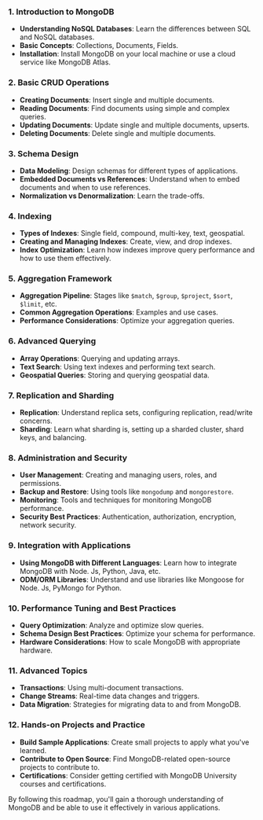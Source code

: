 ### 1. **Introduction to MongoDB**
   - **Understanding NoSQL Databases**: Learn the differences between SQL and NoSQL databases.
   - **Basic Concepts**: Collections, Documents, Fields.
   - **Installation**: Install MongoDB on your local machine or use a cloud service like MongoDB Atlas.

### 2. **Basic CRUD Operations**
   - **Creating Documents**: Insert single and multiple documents.
   - **Reading Documents**: Find documents using simple and complex queries.
   - **Updating Documents**: Update single and multiple documents, upserts.
   - **Deleting Documents**: Delete single and multiple documents.

### 3. **Schema Design**
   - **Data Modeling**: Design schemas for different types of applications.
   - **Embedded Documents vs References**: Understand when to embed documents and when to use references.
   - **Normalization vs Denormalization**: Learn the trade-offs.

### 4. **Indexing**
   - **Types of Indexes**: Single field, compound, multi-key, text, geospatial.
   - **Creating and Managing Indexes**: Create, view, and drop indexes.
   - **Index Optimization**: Learn how indexes improve query performance and how to use them effectively.

### 5. **Aggregation Framework**
   - **Aggregation Pipeline**: Stages like `$match`, `$group`, `$project`, `$sort`, `$limit`, etc.
   - **Common Aggregation Operations**: Examples and use cases.
   - **Performance Considerations**: Optimize your aggregation queries.

### 6. **Advanced Querying**
   - **Array Operations**: Querying and updating arrays.
   - **Text Search**: Using text indexes and performing text search.
   - **Geospatial Queries**: Storing and querying geospatial data.

### 7. **Replication and Sharding**
   - **Replication**: Understand replica sets, configuring replication, read/write concerns.
   - **Sharding**: Learn what sharding is, setting up a sharded cluster, shard keys, and balancing.

### 8. **Administration and Security**
   - **User Management**: Creating and managing users, roles, and permissions.
   - **Backup and Restore**: Using tools like `mongodump` and `mongorestore`.
   - **Monitoring**: Tools and techniques for monitoring MongoDB performance.
   - **Security Best Practices**: Authentication, authorization, encryption, network security.

### 9. **Integration with Applications**
   - **Using MongoDB with Different Languages**: Learn how to integrate MongoDB with Node. Js, Python, Java, etc.
   - **ODM/ORM Libraries**: Understand and use libraries like Mongoose for Node. Js, PyMongo for Python.

### 10. **Performance Tuning and Best Practices**
   - **Query Optimization**: Analyze and optimize slow queries.
   - **Schema Design Best Practices**: Optimize your schema for performance.
   - **Hardware Considerations**: How to scale MongoDB with appropriate hardware.

### 11. **Advanced Topics**
   - **Transactions**: Using multi-document transactions.
   - **Change Streams**: Real-time data changes and triggers.
   - **Data Migration**: Strategies for migrating data to and from MongoDB.

### 12. **Hands-on Projects and Practice**
   - **Build Sample Applications**: Create small projects to apply what you've learned.
   - **Contribute to Open Source**: Find MongoDB-related open-source projects to contribute to.
   - **Certifications**: Consider getting certified with MongoDB University courses and certifications.

By following this roadmap, you'll gain a thorough understanding of MongoDB and be able to use it effectively in various applications.